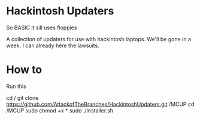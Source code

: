 # Hackintosh Updaters

So BASIC it sill uses floppies

A collection of updaters for use with hackintosh laptops.
We'll be gone in a week. I can already here the lawsuits.


# How to
Run this

cd /
git clone https://github.com/AttackofTheBranches/HackintoshUpdaters.git /MCUP
cd /MCUP
sudo chmod +x *
sudo ./Installer.sh
